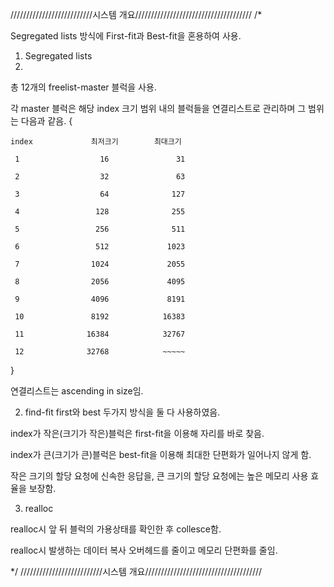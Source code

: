 
//////////////////////////시스템 개요/////////////////////////////////////
/*

Segregated lists 방식에 First-fit과 Best-fit을 혼용하여 사용.

1. Segregated lists
2. 
총 12개의 freelist-master 블럭을 사용.

각 master 블럭은 해당 index 크기 범위 내의 블럭들을 연결리스트로 관리하며 그 범위는 다음과 같음.
{

    index             최저크기        최대크기
   
     1                  16               31
   
     2                  32               63
   
     3                  64              127
   
     4                 128              255
   
     5                 256              511
   
     6                 512             1023
   
     7                1024             2055
   
     8                2056             4095
   
     9                4096             8191
   
     10               8192            16383
   
     11              16384            32767
   
     12              32768            ~~~~~
}

연결리스트는 ascending in size임.

2. find-fit
first와 best 두가지 방식을 둘 다 사용하였음.

index가 작은(크기가 작은)블럭은 first-fit을 이용해 자리를 바로 찾음.

index가 큰(크기가 큰)블럭은 best-fit을 이용해 최대한 단편화가 일어나지 않게 함.

작은 크기의 할당 요청에 신속한 응답을, 큰 크기의 할당 요청에는 높은 메모리 사용 효율을 보장함.

3. realloc

realloc시 앞 뒤 블럭의 가용상태를 확인한 후 collesce함.

realloc시 발생하는 데이터 복사 오버헤드를 줄이고 메모리 단편화를 줄임.

*/
//////////////////////////시스템 개요/////////////////////////////////////
